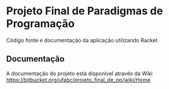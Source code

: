 # Projeto Final de Paradigmas de Programação
Código fonte e documentação da aplicação utilizando Racket

## Documentação
A documentação do projeto está disponível através da Wiki https://bitbucket.org/ufabc/projeto_final_de_pp/wiki/Home